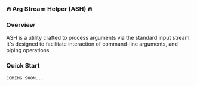 ### 🔥 Arg Stream Helper (ASH) 🔥

### Overview

ASH is a utility crafted to process arguments via the standard input stream. It's designed to facilitate interaction of command-line arguments, and piping operations.

### Quick Start

```mojo
COMING SOON...
```
